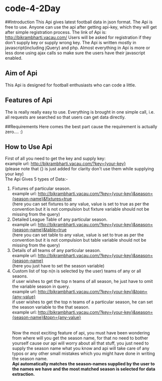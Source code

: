 # code-4-2Day


##Introduction
This Api gives latest football data in json format.
The Api is free to use.
Anyone can use the api after getting api-key, which they will get after simple registration process.
The link of Api is: http://bikrambharti.vacau.com/
Users will be asked for registration if they don't supply key or supply wrong key.
The Api is written mostly in javascript(including jQuery) and php.
Almost everything in Api is more or less done using ajax calls so make sure the users have their javascript enabled.


## Aim of Api
This Api is designed for football enthusiasts who can code a little.


## Features of Api
The is really really easy to use.
Everything is brought in one simple call, i.e. all requests are searched so that users can get data directly.


##Requirements 
Here comes the best part cause the requirement is actually zero.... :)


## How to Use Api
First of all you need to get the key and supply key:<br>
example url: http://bikrambharti.vacau.com/?key={your-key}<br>
(please note that {} is just added for clarity don't use them while supplying your key)<br>
The Api Gives 5 types of Data:-<br>
1. Fixtures of particular season.<br>
  example url: http://bikrambharti.vacau.com/?key={your-key}&season={season-name}&fixtures=true<br>
  (here you can set fixtures to any value, value is set to true as per the convention but it is not compulsion but
  fixture variable should not be missing from the query)<br>
2. Detailed League Table of any particular season.<br>
  example url: http://bikrambharti.vacau.com/?key={your-key}&season={season-name}&table=true<br>
  (here you can set table to any value, value is set to true as per the convention but it is not compulsion but
  table variable should not be missing from the query)<br>
3. Details of all teams of any particular season.<br>
   example url: http://bikrambharti.vacau.com/?key={your-key}&season={season-name}<br>
  (here you just have to set the season variable)<br>
4. Custom list of top n(n is selected by the user) teams of any or all seaons.<br>
   if user wishes to get the top n teams of all season, he just have to omit the variable season in query.<br>
   example url: http://bikrambharti.vacau.com/?key={your-key}&topn={any-value}<br>
   if user wishes to get the top n teams of a particular season, he can set the season variable to the that season.<br>
   example url: http://bikrambharti.vacau.com/?key={your-key}&season={season-name}&topn={any-value}<br>
<br><br>
Now the most exciting feature of api, you must have been wondering from where will you get the season name,
for that no need to bother yourself cause our api will worry about all that stuff, you just need to supply the
season name what you know and api will take care of any typos or any other small mistakes which you might have
done in writing the season name.<br>
**Api automatically matches the season-names supplied by the user to the names we have and the most matched season is selected for data extraction.**

